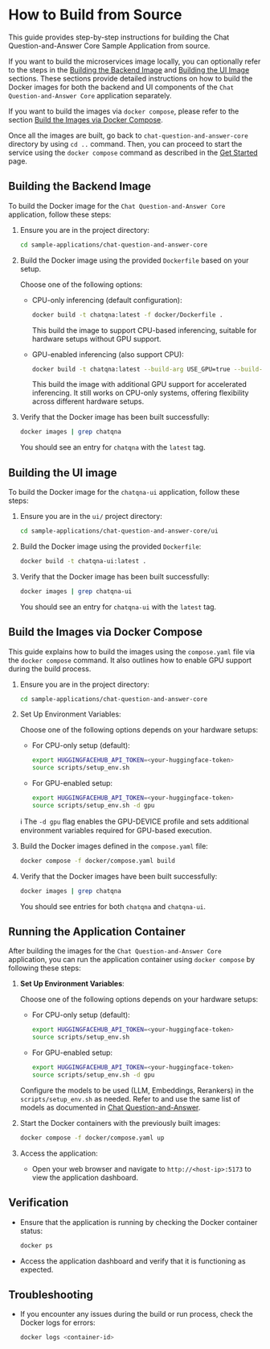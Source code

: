 # How to Build from Source

This guide provides step-by-step instructions for building the Chat Question-and-Answer Core Sample Application from source.

If you want to build the microservices image locally, you can optionally refer to the steps in the [Building the Backend Image](#building-the-backend-image) and [Building the UI Image](#building-the-ui-image) sections. These sections provide detailed instructions on how to build the Docker images for both the backend and UI components of the `Chat Question-and-Answer Core` application separately.

If you want to build the images via `docker compose`, please refer to the section [Build the Images via Docker Compose](#build-the-images-via-docker-compose).

Once all the images are built, go back to `chat-question-and-answer-core` directory by using `cd ..` command. Then, you can proceed to start the service using the `docker compose` command as described in the [Get Started](./get-started.md) page.

## Building the Backend Image
To build the Docker image for the `Chat Question-and-Answer Core` application, follow these steps:

1. Ensure you are in the project directory:

   ```bash
   cd sample-applications/chat-question-and-answer-core
   ```

2. Build the Docker image using the provided `Dockerfile` based on your setup.

   Choose one of the following options:

   - CPU-only inferencing (default configuration):

     ```bash
     docker build -t chatqna:latest -f docker/Dockerfile .
     ```

     This build the image to support CPU-based inferencing, suitable for hardware setups without GPU support.

   - GPU-enabled inferencing (also support CPU):

     ```bash
     docker build -t chatqna:latest --build-arg USE_GPU=true --build-arg GPU_TYPE=dgpu -f docker/Dockerfile .
     ```

     This build the image with additional GPU support for accelerated inferencing. It still works on CPU-only systems, offering flexibility across different hardware setups.

3. Verify that the Docker image has been built successfully:

   ```bash
   docker images | grep chatqna
   ```

   You should see an entry for `chatqna` with the `latest` tag.

## Building the UI image
To build the Docker image for the `chatqna-ui` application, follow these steps:

1. Ensure you are in the `ui/` project directory:

   ```bash
   cd sample-applications/chat-question-and-answer-core/ui
   ```

2. Build the Docker image using the provided `Dockerfile`:

   ```bash
   docker build -t chatqna-ui:latest .
   ```

3. Verify that the Docker image has been built successfully:

   ```bash
   docker images | grep chatqna-ui
   ```

   You should see an entry for `chatqna-ui` with the `latest` tag.

## Build the Images via Docker Compose
This guide explains how to build the images using the `compose.yaml` file via the `docker compose` command. It also outlines how to enable GPU support during the build process.

1. Ensure you are in the project directory:

   ```bash
   cd sample-applications/chat-question-and-answer-core
   ```

2. Set Up Environment Variables:

   Choose one of the following options depends on your hardware setups:

   - For CPU-only setup (default):

     ```bash
     export HUGGINGFACEHUB_API_TOKEN=<your-huggingface-token>
     source scripts/setup_env.sh
     ```

   - For GPU-enabled setup:

     ```bash
     export HUGGINGFACEHUB_API_TOKEN=<your-huggingface-token>
     source scripts/setup_env.sh -d gpu
     ```

   ℹ️ The `-d gpu` flag enables the GPU-DEVICE profile and sets additional environment variables required for GPU-based execution.

3. Build the Docker images defined in the `compose.yaml` file:

   ```bash
   docker compose -f docker/compose.yaml build
   ```

4. Verify that the Docker images have been built successfully:
   ```bash
   docker images | grep chatqna
   ```

   You should see entries for both `chatqna` and `chatqna-ui`.

## Running the Application Container
After building the images for the `Chat Question-and-Answer Core` application, you can run the application container using `docker compose` by following these steps:

1. **Set Up Environment Variables**:

   Choose one of the following options depends on your hardware setups:

   - For CPU-only setup (default):

     ```bash
     export HUGGINGFACEHUB_API_TOKEN=<your-huggingface-token>
     source scripts/setup_env.sh
     ```

   - For GPU-enabled setup:

     ```bash
     export HUGGINGFACEHUB_API_TOKEN=<your-huggingface-token>
     source scripts/setup_env.sh -d gpu
     ```

   Configure the models to be used (LLM, Embeddings, Rerankers) in the `scripts/setup_env.sh` as needed. Refer to and use the same list of models as documented in [Chat Question-and-Answer](../../../chat-question-and-answer/docs/user-guide/get-started.md#supported-models).

2. Start the Docker containers with the previously built images:

   ```bash
   docker compose -f docker/compose.yaml up
   ```

3. Access the application:

   - Open your web browser and navigate to `http://<host-ip>:5173` to view the application dashboard.

## Verification

- Ensure that the application is running by checking the Docker container status:

  ```bash
  docker ps
  ```

- Access the application dashboard and verify that it is functioning as expected.

## Troubleshooting

- If you encounter any issues during the build or run process, check the Docker logs for errors:

  ```bash
  docker logs <container-id>
  ```